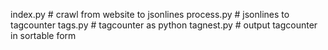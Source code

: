 index.py  # crawl from website to jsonlines
process.py # jsonlines to tagcounter
tags.py # tagcounter as python
tagnest.py # output tagcounter in sortable form

